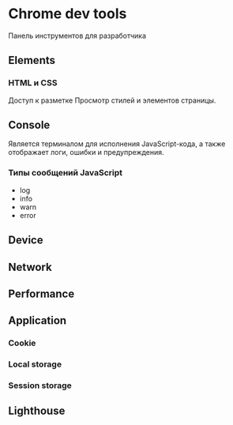 # Chrome dev tools
Панель инструментов для разработчика

## Elements
### HTML и CSS
Доступ к разметке 
Просмотр стилей и элементов страницы.

## Console
Является терминалом для исполнения JavaScript-кода, а также отображает логи, ошибки и предупреждения.
### Типы сообщений JavaScript
- log
- info
- warn
- error

## Device


## Network
## Performance
## Application
### Cookie
### Local storage
### Session storage



## Lighthouse



